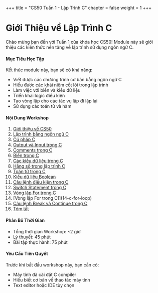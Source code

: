 +++
title = "CS50 Tuần 1 - Lập Trình C"
chapter = false
weight = 1
+++

# Giới Thiệu về Lập Trình C

Chào mừng bạn đến với Tuần 1 của khóa học CS50! Module này sẽ giới thiệu các kiến thức nền tảng về lập trình sử dụng ngôn ngữ C.

#### Mục Tiêu Học Tập

Kết thúc module này, bạn sẽ có khả năng:

* Viết được các chương trình cơ bản bằng ngôn ngữ C
* Hiểu được các khái niệm cốt lõi trong lập trình
* Làm việc với biến và kiểu dữ liệu
* Triển khai logic điều kiện
* Tạo vòng lặp cho các tác vụ lặp đi lặp lại
* Sử dụng các toán tử và hàm

#### Nội Dung Workshop

1. [Giới thiệu về CS50](1-introduction)
2. [Lập trình bằng ngôn ngữ C](2-how-to-program-in-c)
3. [Cú pháp C](3-c-syntax)
4. [Output và Input trong C](4-c-output)
5. [Comments trong C](5-c-comments)
6. [Biến trong C](6-c-variables)
7. [Các kiểu dữ liệu trong C](7-c-data-types)
8. [Hằng số trong lập trình C](8-c-constants)
9. [Toán tử trong C](9-c-operators)
10. [Kiểu dữ liệu Boolean](10-c-booleans)
11. [Câu lệnh điều kiện trong C](11-c-if-else)
12. [Switch Statement trong C](12-c-switch)
13. [Vòng lặp For trong C](13-c-while-loop)
14. [Vòng lặp For trong C]](14-c-for-loop)
15. [Câu lệnh Break và Continue trong C](15-c-break-and-continue)
16. [Tóm tắt](16-summary)


#### Phân Bổ Thời Gian

* Tổng thời gian Workshop: ~2 giờ
* Lý thuyết: 45 phút
* Bài tập thực hành: 75 phút

#### Yêu Cầu Tiên Quyết

Trước khi bắt đầu workshop này, bạn cần có:

* Máy tính đã cài đặt C compiler
* Hiểu biết cơ bản về thao tác máy tính
* Text editor hoặc IDE tùy chọn
